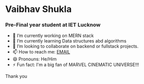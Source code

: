 
# Vaibhav Shukla
### Pre-Final year student at IET Lucknow 

- 🔭 I’m currently working on MERN stack
- 🌱 I’m currently learning Data structures abd algorithms
- 👯 I’m looking to collaborate on backend or fullstack projects.
- 📫 How to reach me: [EMAIL](vaibhav.btech23.iet@gmail.com)
- 😄 Pronouns: He/Him
- ⚡ Fun fact: I'm a big fan of MARVEL CINEMATIC UNIVERSE!!!

Thank you

